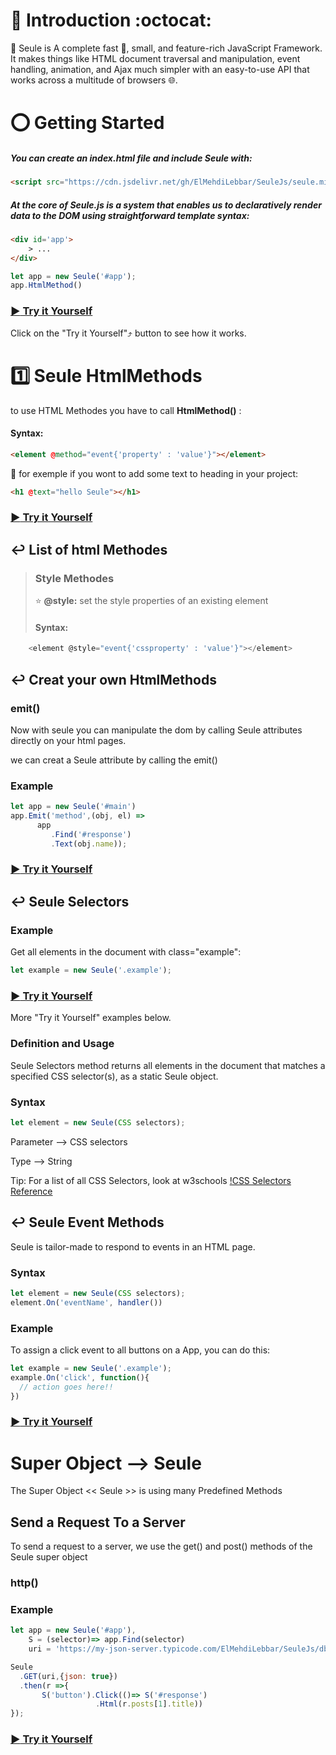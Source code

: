 # :trident: Introduction :octocat:
:beginner: Seule is A complete fast :bicyclist:, small, and feature-rich JavaScript Framework. It makes things like HTML document traversal and manipulation, event handling, animation, and Ajax much simpler with an easy-to-use API that works across a multitude of browsers :globe_with_meridians:.


# :o: Getting Started

##### You can create an index.html file and include Seule with:

```html
<script src="https://cdn.jsdelivr.net/gh/ElMehdiLebbar/SeuleJs/seule.min.js"></script>
```

##### At the core of Seule.js is a system that enables us to declaratively render data to the DOM using straightforward template syntax:

```html
<div id='app'>
    > ...
</div>
```

```javascript
let app = new Seule('#app');
app.HtmlMethod()
```

### [:arrow_forward: Try it Yourself](https://codepen.io/el-mehdi-lebbar/pen/pooKBaX)

Click on the "Try it Yourself":arrow_heading_up: button to see how it works.


# :one: Seule HtmlMethods

to use HTML Methodes you have to call **HtmlMethod()** :

#### Syntax:

```html
<element @method="event{'property' : 'value'}"></element>
```

:small_blue_diamond: for exemple if you wont to add some text to heading in your project:

```html
<h1 @text="hello Seule"></h1>
```

### [:arrow_forward: Try it Yourself](https://codepen.io/el-mehdi-lebbar/pen/MWJKjrK)

## :leftwards_arrow_with_hook: List of html Methodes

> ### Style Methodes
>
>:star: **@style:**  set the style properties of an existing element
>
>  #### Syntax: 

```javascript
    <element @style="event{'cssproperty' : 'value'}"></element>
```




## :leftwards_arrow_with_hook: Creat your own HtmlMethods

### emit()

Now with seule you can manipulate the dom by calling Seule attributes directly on your html pages.

we can creat a Seule attribute by calling the emit() 

### Example

```javascript
let app = new Seule('#main')
app.Emit('method',(obj, el) =>
      app
         .Find('#response')
         .Text(obj.name));
```
### [:arrow_forward: Try it Yourself](https://codepen.io/el-mehdi-lebbar/pen/Exxppmd)


## :leftwards_arrow_with_hook: Seule Selectors

### Example

Get all elements in the document with class="example":

```javascript
let example = new Seule('.example');
```
### [:arrow_forward: Try it Yourself](https://codepen.io/el-mehdi-lebbar/pen/WNNYada)

More "Try it Yourself" examples below.

### Definition and Usage

Seule Selectors method returns all elements in the document that matches a specified CSS selector(s), as a static Seule object.

### Syntax

```javascript
let element = new Seule(CSS selectors);
```

Parameter --> CSS selectors

Type --> String

Tip: For a list of all CSS Selectors, look at w3schools [!CSS Selectors Reference](https://codepen.io/el-mehdi-lebbar/pen/Exxppmd)


## :leftwards_arrow_with_hook: Seule Event Methods

Seule is tailor-made to respond to events in an HTML page.

### Syntax

```javascript
let element = new Seule(CSS selectors);
element.On('eventName', handler())
```

### Example

To assign a click event to all buttons on a App, you can do this:

```javascript
let example = new Seule('.example');
example.On('click', function(){
  // action goes here!!
})
```
### [:arrow_forward: Try it Yourself](https://codepen.io/el-mehdi-lebbar/pen/pooKBaX)


# Super Object --> Seule

The Super Object << Seule >> is using many Predefined Methods 

## Send a Request To a Server

To send a request to a server, we use the get() and post() methods of the Seule super object

### http()

### Example

```javascript
let app = new Seule('#app'),
    S = (selector)=> app.Find(selector)
    uri = 'https://my-json-server.typicode.com/ElMehdiLebbar/SeuleJs/db'

Seule
  .GET(uri,{json: true})
  .then(r =>{
       S('button').Click(()=> S('#response')
                   .Html(r.posts[1].title))
});
```
### [:arrow_forward: Try it Yourself](https://codepen.io/el-mehdi-lebbar/pen/KKMjoyG)





